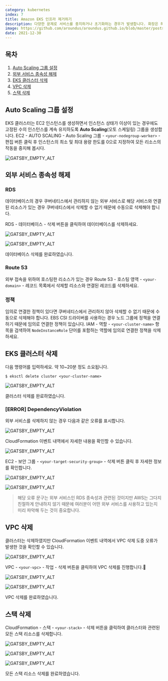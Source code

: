 ```yaml
---
category: kubernetes
index: 7
title: Amazon EKS 인프라 제거하기
description: 다양한 문제로 서비스를 중지하거나 초기화하는 경우가 발생합니다. 화장은 하는 것보다 지우는 것이 중요하듯 인프라를 제거하는 방법 또한 매우 중요한 부분입니다.
image: https://github.com/aroundus/aroundus.github.io/blob/master/posts/kubernetes/build-eks-infrastructure/cover.jpg?raw=true
date: 2021-12-30
---
```


## 목차

1. [Auto Scaling 그룹 설정](#Auto-Scaling-그룹-설정)
2. [외부 서비스 종속성 해제](#외부-서비스-종속성-해제)
3. [EKS 클러스터 삭제](#EKS-클러스터-삭제)
4. [VPC 삭제](#VPC-삭제)
5. [스택 삭제](#스택-삭제)

## Auto Scaling 그룹 설정

EKS 클러스터는 EC2 인스턴스를 생성하면서 인스턴스 상태가 이상이 있는 경우에도 고정된 수의 인스턴스를 계속 유지하도록 **Auto Scaling**(오토 스케일링) 그룹을 생성합니다. EC2 - AUTO SCALING - Auto Scaling 그룹 - `<your-nodegroup-worker>` - 편집 버튼 클릭 후 인스턴스의 최소 및 최대 용량 한도를 0으로 지정하여 모든 리소스의 작동을 중지해 봅시다.

![GATSBY_EMPTY_ALT](./auto-scaling-group-settings.jpg)

## 외부 서비스 종속성 해제

### RDS

데이터베이스의 경우 쿠버네티스에서 관리하지 않는 외부 서비스로 해당 서비스와 연결된 리소스가 있는 경우 쿠버네티스에서 삭제할 수 없기 때문에 수동으로 삭제해야 합니다.

RDS - 데이터베이스 - 삭제 버튼을 클릭하여 데이터베이스를 삭제하세요.

![GATSBY_EMPTY_ALT](./delete-rds-database.jpg)

![GATSBY_EMPTY_ALT](./delete-rds-database-2.jpg)

데이터베이스 삭제를 완료하였습니다.

### Route 53

외부 접속을 위하여 호스팅한 리소스가 있는 경우 Route 53 - 호스팅 영역 - `<your-domain>` - 레코드 목록에서 삭제할 리소스와 연결된 레코드를 삭제하세요.

### 정책

임의로 연결한 정책이 있다면 쿠버네티스에서 관리하지 않아 삭제할 수 없기 때문에 수동으로 삭제해야 합니다. EBS CSI 드라이버를 사용하는 경우 노드 그룹에 정책을 연결하기 때문에 임의로 연결한 정책이 있습니다. IAM - 역할 - `<your-cluster-name>` 항목을 검색하여 `NodeInstanceRole` 단어를 포함하는 역할에 임의로 연결한 정책을 삭제하세요.

## EKS 클러스터 삭제

다음 명령어를 입력하세요. 약 10~20분 정도 소요됩니다.

```Shell
$ eksctl delete cluster <your-cluster-name>
```

![GATSBY_EMPTY_ALT](./delete-cluster.jpg)

클러스터 삭제를 완료하였습니다.

### [ERROR] DependencyViolation

외부 서비스를 삭제하지 않는 경우 다음과 같은 오류를 표시합니다.

![GATSBY_EMPTY_ALT](./delete-cluster-failed.jpg)

CloudFormation 이벤트 내역에서 자세한 내용을 확인할 수 있습니다.

![GATSBY_EMPTY_ALT](./delete-role-and-sg-failed.jpg)

EC2 - 보안 그룹 - `<your-target-security-group>` - 삭제 버튼 클릭 후 자세한 정보를 확인합니다.

![GATSBY_EMPTY_ALT](./delete-security-group.jpg)

![GATSBY_EMPTY_ALT](./delete-security-group-failed.jpg)

> 해당 오류 문구는 외부 서비스인 RDS 종속성과 관련된 것이지만 AWS는 그다지 친절하게 안내하지 않기 때문에 여러분이 어떤 외부 서비스를 사용하고 있는지 미리 파악해 두는 것이 중요합니다.

## VPC 삭제

클러스터는 삭제하였지만 CloudFormation 이벤트 내역에서 VPC 삭제 도중 오류가 발생한 것을 확인할 수 있습니다.

![GATSBY_EMPTY_ALT](./delete-vpc-failed.jpg)

VPC - `<your-vpc>` - 작업 - 삭제 버튼을 클릭하여 VPC 삭제를 진행합니다.

![GATSBY_EMPTY_ALT](./delete-vpc.jpg)

![GATSBY_EMPTY_ALT](./delete-vpc-2.jpg)

VPC 삭제를 완료하였습니다.

## 스택 삭제

CloudFormation - 스택 - `<your-stack>` - 삭제 버튼을 클릭하여 클러스터와 관련된 모든 스택 리소스를 삭제합니다.

![GATSBY_EMPTY_ALT](./delete-cloudformation-stack.jpg)

![GATSBY_EMPTY_ALT](./delete-cloudformation-stack-2.jpg)

![GATSBY_EMPTY_ALT](./delete-cloudformation-stack-3.jpg)

모든 스택 리소스 삭제를 완료하였습니다.


